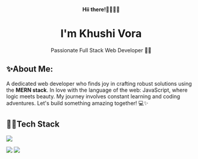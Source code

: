 <div align="center">
  <b>Hii there!🫱🏻‍🫲🏻</b>
  <h1>I'm Khushi Vora</h1>
  <p>Passionate Full Stack Web Developer 👩‍💻</p>
</div>
<section>
  <h2>✨About Me:</h2>
  <p>A dedicated web developer who finds joy in crafting robust solutions using the <b>MERN stack</b>. In love with the language of the web: JavaScript, where logic meets beauty. My journey involves constant learning and coding adventures. Let's build something amazing together! 💻✨</p>
</section>
<section>
  <h2>👩‍💻Tech Stack</h2>
  <p>
  <a href="https://skillicons.dev">
    <img src="https://skillicons.dev/icons?i=js,react,redux,nodejs,express,mongodb,materialui,postman" />
  </a>
</p>
</section>
<section>
  <p>
<!--     <img src="https://github-readme-stats.vercel.app/api?username=KhushiiVora&show_icons=true&theme=radical"/> -->
    <img src="https://github-readme-stats.vercel.app/api/top-langs/?username=KhushiiVora&layout=pie"/>
    <img src="https://github-readme-stats.vercel.app/api/wakatime?username=KhushiiVora"/>
  </p>
</section>

<!--
**KhushiiVora/KhushiiVora** is a ✨ _special_ ✨ repository because its `README.md` (this file) appears on your GitHub profile.

Here are some ideas to get you started:

- 🔭 I’m currently working on ...
- 🌱 I’m currently learning ...
- 👯 I’m looking to collaborate on ...
- 🤔 I’m looking for help with ...
- 💬 Ask me about ...
- 📫 How to reach me: ...
- 😄 Pronouns: ...
- ⚡ Fun fact: ...
-->
